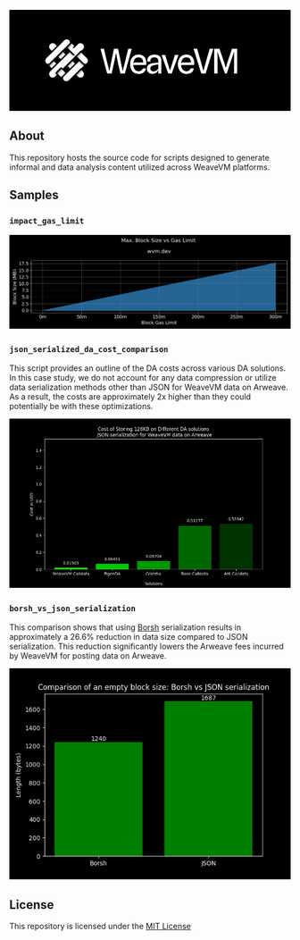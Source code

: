 <p align="center">
  <a href="https://wvm.dev">
    <img src="https://raw.githubusercontent.com/weaveVM/.github/main/profile/bg.png">
  </a>
</p>

## About
This repository hosts the source code for scripts designed to generate informal and data analysis content utilized across WeaveVM platforms.

## Samples

### `impact_gas_limit`
![](./impact_block_gas_limit/impact_block_gas_limit.png)

### `json_serialized_da_cost_comparison`

This script provides an outline of the DA costs across various DA solutions. In this case study, we do not account for any data compression or utilize data serialization methods other than JSON for WeaveVM data on Arweave. As a result, the costs are approximately 2x higher than they could potentially be with these optimizations.

![](./json_serialized_da_cost_comparison/da_cost_comparison.png)

### `borsh_vs_json_serialization`
This comparison shows that using [Borsh](https://github.com/near/borsh) serialization results in approximately a 26.6% reduction in data size compared to JSON serialization. This reduction significantly lowers the Arweave fees incurred by WeaveVM for posting data on Arweave.

![](./borsh_vs_json_serialization/compare.png)

## License
This repository is licensed under the [MIT License](./LICENSE)